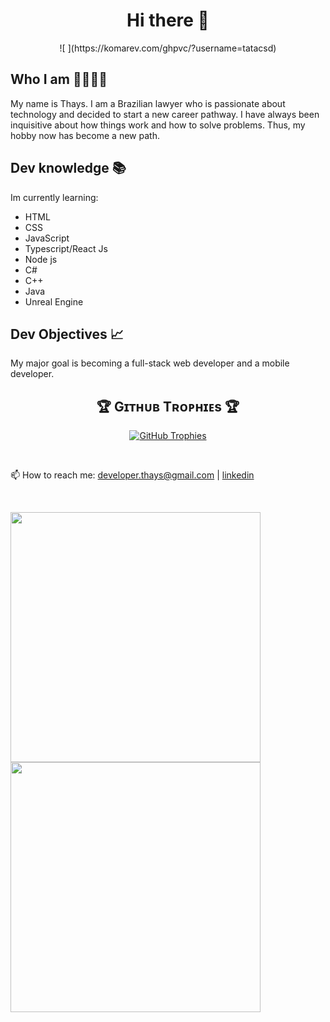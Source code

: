 
<h1 align="center">Hi there 👋</h1>
<div align="center">
![ ](https://komarev.com/ghpvc/?username=tatacsd)
 </div>
 

<h2>Who I am 🖐🏻🤷‍♀️</h2>

<p>
  My name is Thays. I am a Brazilian lawyer who is passionate about technology
  and decided to start a new career pathway. I have always been inquisitive
  about how things work and how to solve problems. Thus, my hobby now has become
  a new path.
</p>

<h2>Dev knowledge 📚</h2>
<p>Im currently learning:</p>
    <ul>
        <li>HTML</li>
        <li>CSS</li>
        <li>JavaScript </li>
        <li>Typescript/React Js </li>
        <li>Node js </li>
        <li>C#</li>
        <li>C++</li>
        <li>Java</li>
        <li>Unreal Engine</li>
    </ul>
      
  

<h2>Dev Objectives 📈</h2>
<p>
  My major goal is becoming a full-stack web developer and a mobile developer.
</p>

<!--Trophies Section-->   
<h2 align="center">🏆 Gɪᴛʜᴜʙ Tʀᴏᴘʜɪᴇs 🏆</h2>
<p align="center">
  <a href="https://github.com/tatacsd/github-profile-trophy">
    <img src="https://github-profile-trophy.vercel.app/?username=tatacsd&row=2&column=6&margin-w=20&margin-h=20" alt="GitHub Trophies">
  </a>
</p>
<br />

 📫 How to reach me: developer.thays@gmail.com |  <a href="https://www.linkedin.com/in/thayscasado/" target="_blank">
    linkedin
  </a>


 
  <br>
<p align="center">
        <img width="400px" align="left" src="https://github-readme-stats.vercel.app/api/top-langs/?username=tatacsd&hide=html&layout=compact&theme=dracula" />
        <img width="400px" align="left" src="https://github-readme-stats.vercel.app/api?username=tatacsd&theme=dracula"/>
</p><br>




<!--
**tatacsd/tatacsd** is a ✨ _special_ ✨ repository because its `README.md` (this file) appears on your GitHub profile.

Here are some ideas to get you started:

- 🔭 I’m currently working on ...
- 🌱 I’m currently learning ...
- 👯 I’m looking to collaborate on ...
- 🤔 I’m looking for help with ...
- 💬 Ask me about ...
-
- 😄 Pronouns: ...
- ⚡ Fun fact: ...
<img alingn="center" src="https://profile-counter.glitch.me/tatacsd/count.svg"/> 
<img src="https://metrics.lecoq.io/tatacsd?template=classic&isocalendar=1&languages=1&lines=1&topics=1&habits=1&achievements=1&activity=1&notable=1&base=header%2C%20activity%2C%20community%2C%20repositories%2C%20metadata&base.indepth=false&base.hireable=false&base.skip=false&isocalendar=false&isocalendar.duration=half-year&languages=false&languages.limit=8&languages.threshold=0%25&languages.other=false&languages.colors=github&languages.sections=most-used&languages.indepth=false&languages.analysis.timeout=15&languages.analysis.timeout.repositories=7.5&languages.categories=markup%2C%20programming&languages.recent.categories=markup%2C%20programming&languages.recent.load=300&languages.recent.days=14&lines=false&lines.sections=base&lines.repositories.limit=4&lines.history.limit=1&topics=false&topics.mode=starred&topics.sort=stars&topics.limit=15&habits=false&habits.from=200&habits.days=14&habits.facts=true&habits.charts=false&habits.charts.type=classic&habits.trim=false&habits.languages.limit=8&habits.languages.threshold=0%25&achievements=false&achievements.threshold=C&achievements.secrets=true&achievements.display=detailed&achievements.limit=0&notable=false&notable.from=organization&notable.repositories=false&notable.indepth=false&notable.types=commit&notable.self=false&activity=false&activity.limit=5&activity.load=300&activity.days=14&activity.visibility=all&activity.timestamps=false&activity.filter=all&config.timezone=America%2FVancouver)" />
-->
